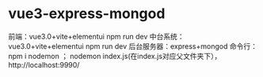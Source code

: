 # vue3-express-mongod
前端：vue3.0+vite+elementui   npm run dev
中台系统： vue3.0+vite+elementui    npm run dev
后台服务器：express+mongod   命令行：npm i nodemon     ； nodemon index.js(在index.js对应父文件夹下）， http://localhost:9990/
                  
